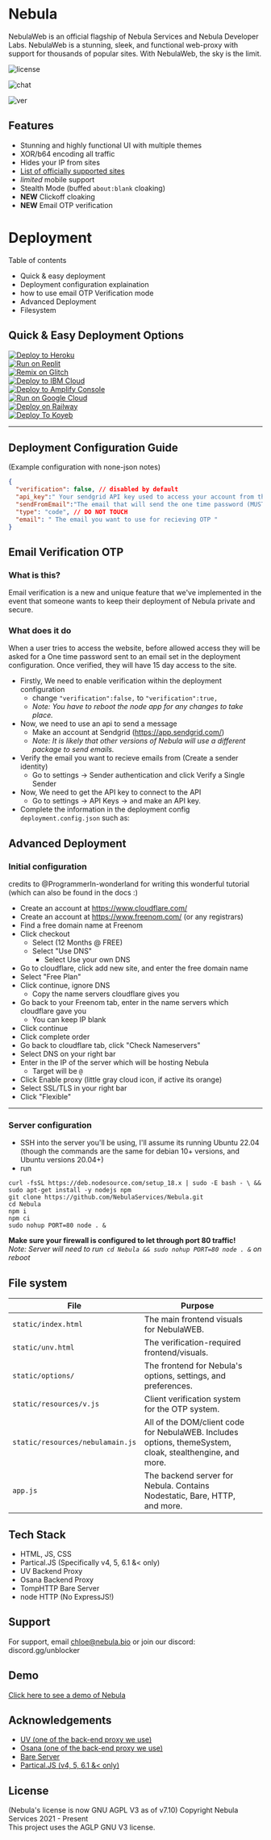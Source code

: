 

# Nebula

NebulaWeb is an official flagship of Nebula Services and Nebula Developer Labs. NebulaWeb is a stunning, sleek, and functional web-proxy with support for thousands of popular sites. With NebulaWeb, the sky is the limit.

![license](https://img.shields.io/badge/License-GNU%20AGPL%20v3-blue) 

![chat](https://img.shields.io/badge/chat-1139%20online-brightgreen) 

![ver](https://img.shields.io/github/package-json/v/Nebulaservices/Nebula) 



## Features

- Stunning and highly functional UI with multiple themes 
- XOR/b64 encoding all traffic
- Hides your IP from sites
- [List of officially supported sites](https://github.com/NebulaServices/Nebula/blob/main/docs/officially-supported-sites.md)
- *limited* mobile support
- Stealth Mode (buffed `about:blank` cloaking)
- **NEW** Clickoff cloaking 
- **NEW** Email OTP verification 


# Deployment

Table of contents 
- Quick & easy deployment
- Deployment configuration explaination 
- how to use email OTP Verification mode
- Advanced Deployment 
- Filesystem


## Quick & Easy Deployment Options
[![Deploy to Heroku](https://raw.githubusercontent.com/BinBashBanana/deploy-buttons/master/buttons/remade/heroku.svg)](https://heroku.com/deploy/?template=https://github.com/NebulaServices/Nebula)
<br>
[![Run on Replit](https://raw.githubusercontent.com/BinBashBanana/deploy-buttons/master/buttons/remade/replit.svg)](https://replit.com/github/NebulaServices/Nebula)
<br>
[![Remix on Glitch](https://raw.githubusercontent.com/BinBashBanana/deploy-buttons/master/buttons/remade/glitch.svg)](https://glitch.com/edit/#!/import/github/NebulaServices/Nebula)
<br>
[![Deploy to IBM Cloud](https://raw.githubusercontent.com/BinBashBanana/deploy-buttons/master/buttons/remade/ibmcloud.svg)](https://cloud.ibm.com/devops/setup/deploy?repository=https://github.com/NebulaServices/Nebula)
<br>
[![Deploy to Amplify Console](https://raw.githubusercontent.com/BinBashBanana/deploy-buttons/master/buttons/remade/amplifyconsole.svg)](https://console.aws.amazon.com/amplify/home#/deploy?repo=https://github.com/NebulaServices/Nebula)
<br>
[![Run on Google Cloud](https://raw.githubusercontent.com/BinBashBanana/deploy-buttons/master/buttons/remade/googlecloud.svg)](https://deploy.cloud.run/?git_repo=https://github.com/NebulaServices/Nebula)
<br>
[![Deploy on Railway](https://binbashbanana.github.io/deploy-buttons/buttons/remade/railway.svg)](https://railway.app/new/template/pBzeiN)
<br>
[![Deploy To Koyeb](https://binbashbanana.github.io/deploy-buttons/buttons/remade/koyeb.svg)](https://app.koyeb.com/deploy?type=git&repository=github.com/NebulaServices/Nebula&branch=main&name=NebulaProxy)

---
## Deployment Configuration Guide 
(Example configuration with none-json notes) 
```json
{ 
  "verification": false, // disabled by default 
  "api_key":" Your sendgrid API key used to access your account from the API to send emails",
  "sendFromEmail":"The email that will send the one time password (MUST BE VERIFIED IN SENDGRID)",
  "type": "code", // DO NOT TOUCH
  "email": " The email you want to use for recieving OTP "
}
```

## Email Verification OTP 
### What is this? 
Email verification is a new and unique feature that we've implemented in the event that someone wants to keep their deployment of Nebula private and secure. 
### What does it do
When a user tries to access the website, before allowed access they will be asked for a One time password sent to an email set in the deployment configuration. Once verified, they will have 15 day access to the site. 

* Firstly, We need to enable verification within the deployment configuration
	* change `"verification":false,` to `"verification":true,` 
	* _Note: You have to reboot the node app for any changes to take place._
* Now, we need to use an api to send a message 
	* Make an account at Sendgrid (https://app.sendgrid.com/)
	* _Note: It is likely that other versions of Nebula will use a different package to send emails._ 
* Verify the email you want to recieve emails from (Create a sender identity)
	* Go to settings -> Sender authentication and click Verify a Single Sender
* Now, We need to get the API key to connect to the API 
	* Go to settings -> API Keys -> and make an API key. 
* Complete the information in the deployment config `deployment.config.json` such as: 
	
  
## Advanced Deployment 

### Initial configuration

credits to @ProgrammerIn-wonderland for writing this wonderful tutorial (which can also be found in the docs :)

* Create an account at https://www.cloudflare.com/
* Create an account at https://www.freenom.com/ (or any registrars) 
* Find a free domain name at Freenom
* Click checkout 
	* Select (12 Months @ FREE) 
	* Select "Use DNS"
		* Select Use your own DNS 
* Go to cloudflare, click add new site, and enter the free domain name
* Select "Free Plan"
* Click continue, ignore DNS
	* Copy the name servers cloudflare gives you
* Go back to your Freenom tab, enter in the name servers which cloudflare gave you
	* You can keep IP blank
* Click continue
* Click complete order
* Go back to cloudflare tab, click "Check Nameservers"
* Select DNS on your right bar
* Enter in the IP of the server which will be hosting Nebula
    * Target will be `@`
* Click Enable proxy (little gray cloud icon, if active its orange)
* Select SSL/TLS in your right bar
* Click "Flexible"

---

### Server configuration

* SSH into the server you'll be using, I'll assume its running Ubuntu 22.04 (though the commands are the same for debian 10+ versions, and Ubuntu versions 20.04+)
* run 
```
curl -fsSL https://deb.nodesource.com/setup_18.x | sudo -E bash - \ &&
sudo apt-get install -y nodejs npm
git clone https://github.com/NebulaServices/Nebula.git
cd Nebula
npm i
npm ci
sudo nohup PORT=80 node . &
```

**Make sure your firewall is configured to let through port 80 traffic!** \
*Note: Server will need to run` cd Nebula && sudo nohup PORT=80 node . &` on reboot*

## File system
| **File**                         | Purpose                                                                                                  |   |
|----------------------------------|----------------------------------------------------------------------------------------------------------|---|
| `static/index.html`              | The main frontend visuals for NebulaWEB.                                                                 |   |
| `static/unv.html`                | The verification-required frontend/visuals.                                                              |   |
| `static/options/`                | The frontend for Nebula's options, settings, and preferences.                                            |   |
| `static/resources/v.js`          | Client verification system for the OTP system.                                                           |   |
| `static/resources/nebulamain.js` | All of the DOM/client code for NebulaWEB. Includes options, themeSystem, cloak, stealthengine, and more. |   |
| `app.js`                         | The backend server for Nebula. Contains Nodestatic, Bare, HTTP, and more.                                |   |


## Tech Stack

- HTML, JS, CSS
- Partical.JS (Specifically v4, 5, 6.1 &< only) 
- UV Backend Proxy 
- Osana Backend Proxy
- TompHTTP Bare Server
- node HTTP (No ExpressJS!) 

## Support

For support, email chloe@nebula.bio or join our discord: discord.gg/unblocker


## Demo

[Click here to see a demo of Nebula](https://nebulaproxy.io/)


## Acknowledgements

 - [UV (one of the back-end proxy we use)](https://github.com/titaniumnetwork-dev/Ultraviolet)
 - [Osana (one of the back-end proxy we use)](https://github.com/NebulaServices/Osana)
 - [Bare Server](https://github.com/tomphttp/bare-server-node)
 - [Partical.JS (v4, 5, 6.1 &< only)](https://github.com/VincentGarreau/particles.js)

## License
(Nebula's license is now GNU AGPL V3 as of v7.10)
Copyright Nebula Services 2021 - Present
<br>
This project uses the AGLP GNU V3 license. 

